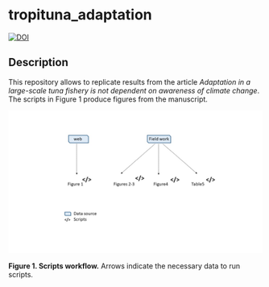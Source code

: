 # tropituna_adaptation
[![DOI](https://zenodo.org/badge/DOI/10.5281/zenodo.3922572.svg)](https://doi.org/10.5281/zenodo.3922572)

## Description

This repository allows to replicate results from the article *Adaptation in a large-scale tuna fishery is not dependent on awareness of climate change*. The scripts in Figure 1 produce figures from the manuscript.

![](Images/outline_scripts.jpg)

**Figure 1. Scripts workflow.** Arrows indicate the necessary data to run scripts.

